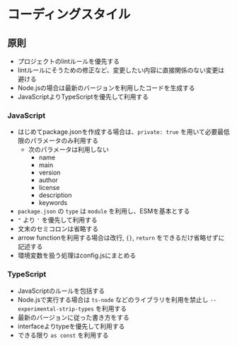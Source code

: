 # コーディングスタイル

## 原則

- プロジェクトのlintルールを優先する
- lintルールにそうための修正など、変更したい内容に直接関係のない変更は避ける
- Node.jsの場合は最新のバージョンを利用したコードを生成する
- JavaScriptよりTypeScriptを優先して利用する

### JavaScript

- はじめてpackage.jsonを作成する場合は、`private: true` を用いて必要最低限のパラメータのみ利用する
  - 次のパラメータは利用しない
    - name
    - main
    - version
    - author
    - license
    - description
    - keywords
- `package.json` の `type` は `module` を利用し、ESMを基本とする
- `"` より `'` を優先して利用する
- 文末のセミコロンは省略する
- arrow functionを利用する場合は改行, `{}`, `return` をできるだけ省略せずに記述する
- 環境変数を扱う処理はconfig.jsにまとめる

### TypeScript

- JavaScriptのルールを包括する
- Node.jsで実行する場合は `ts-node` などのライブラリを利用を禁止し `--experimental-strip-types` を利用する
- 最新のバージョンに従った書き方をする
- interfaceよりtypeを優先して利用する
- できる限り `as const` を利用する
